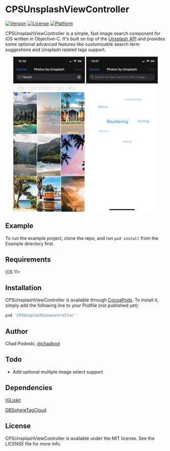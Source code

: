 # CPSUnsplashViewController

[![Version](https://img.shields.io/cocoapods/v/CPSUnsplashViewController.svg?style=flat)](https://cocoapods.org/pods/CPSUnsplashViewController)
[![License](https://img.shields.io/cocoapods/l/CPSUnsplashViewController.svg?style=flat)](https://cocoapods.org/pods/CPSUnsplashViewController)
[![Platform](https://img.shields.io/cocoapods/p/CPSUnsplashViewController.svg?style=flat)](https://cocoapods.org/pods/CPSUnsplashViewController)

CPSUnsplashViewController is a simple, fast image search component for iOS written in Objective-C. It's built on top of the [Unsplash API](https://unsplash.com/documentation) and provides some optional advanced features like customizable search term suggestions and Unsplash related tags support.

<p align="center" >
  <img src="https://github.com/chadpod/CPSUnsplashViewController/blob/master/Example/Screenshots/unsplash-photo-grid.jpg" height="487" width="225" alt="Photo Grid" title="Photo Grid">
  <img src="https://github.com/chadpod/CPSUnsplashViewController/blob/master/Example/Screenshots/unsplash-keyword-cloud.jpg" height="487" width="225" alt="Search Suggestions Cloud" title="Search Suggestions Cloud">
</p>

## Example

To run the example project, clone the repo, and run `pod install` from the Example directory first.

## Requirements

iOS 11+

## Installation

CPSUnsplashViewController is available through [CocoaPods](https://cocoapods.org). To install
it, simply add the following line to your Podfile (not published yet):

```ruby
pod 'CPSUnsplashViewController'
```

## Author

Chad Podoski, [@chadpod](http://twitter.com/chadpod)

## Todo

* Add optional multiple image select support

## Dependencies

[IGLiskit](https://github.com/Instagram/IGListKit)

[DBSphereTagCloud](https://github.com/dongxinb/DBSphereTagCloud)

## License

CPSUnsplashViewController is available under the MIT license. See the LICENSE file for more info.
